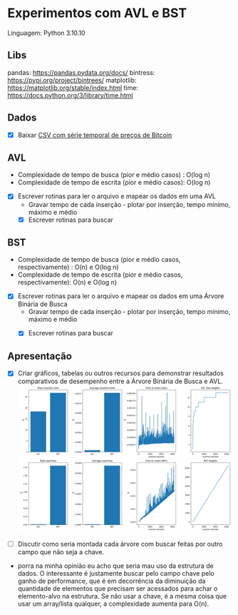 # Experimentos com AVL e BST

Linguagem: Python 3.10.10

## Libs
pandas: https://pandas.pydata.org/docs/
bintress: https://pypi.org/project/bintrees/
matplotlib: https://matplotlib.org/stable/index.html
time: https://docs.python.org/3/library/time.html

## Dados
- [x] Baixar [CSV com série temporal de preços de Bitcoin](https://www.kaggle.com/datasets/aakashverma8900/bitcoin-price-usd)

## AVL
- Complexidade de tempo de busca (pior e médio casos) : O(log n)
- Complexidade de tempo de escrita (pior e médio casos): O(log n)

- [x] Escrever rotinas para ler o arquivo e mapear os dados em uma AVL
  - Gravar tempo de cada inserção - plotar por inserção, tempo mínimo, máximo e médio
  - [x] Escrever rotinas para buscar

## BST
- Complexidade de tempo de busca (pior e médio casos, respectivamente) : O(n) e O(log n)
- Complexidade de tempo de escrita (pior e médio casos, respectivamente): O(n) e O(log n)

- [x] Escrever rotinas para ler o arquivo e mapear os dados em uma Árvore Binária de Busca
  - Gravar tempo de cada inserção - plotar por inserção, tempo mínimo, máximo e médio
  - [x] Escrever rotinas para buscar


## Apresentação
- [x] Criar gráficos, tabelas ou outros recursos para demonstrar resultados comparativos de desempenho entre a Árvore Binária de Busca e AVL.
![Comparação das estruturas](comparação.png)

- [ ] Discutir como seria montada cada árvore com buscar feitas por outro campo que não seja a chave.
 - porra na minha opinião eu acho que seria mau uso da estrutura de dados. O interessante é justamente buscar pelo campo chave pelo ganho de performance, que é em decorrência da diminuição da quantidade de elementos que precisam ser acessados para achar o elemento-alvo na estrutura. Se não usar a chave, é a mesma coisa que usar um array/lista qualquer, a complexidade aumenta para O(n).
